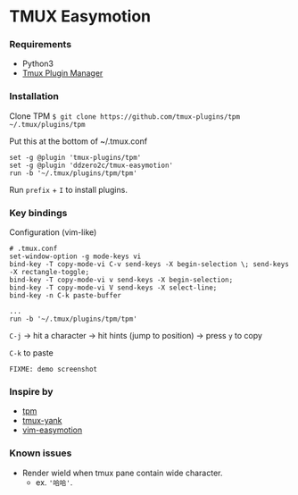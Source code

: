 # TMUX Easymotion

### Requirements
- Python3
- [Tmux Plugin Manager](https://github.com/tmux-plugins/tpm)

### Installation

Clone TPM
`$ git clone https://github.com/tmux-plugins/tpm ~/.tmux/plugins/tpm`

Put this at the bottom of ~/.tmux.conf

```
set -g @plugin 'tmux-plugins/tpm'
set -g @plugin 'ddzero2c/tmux-easymotion'
run -b '~/.tmux/plugins/tpm/tpm'
```

Run `prefix` + `I` to install plugins.

### Key bindings
Configuration (vim-like)
```
# .tmux.conf
set-window-option -g mode-keys vi
bind-key -T copy-mode-vi C-v send-keys -X begin-selection \; send-keys -X rectangle-toggle;
bind-key -T copy-mode-vi v send-keys -X begin-selection;
bind-key -T copy-mode-vi V send-keys -X select-line;
bind-key -n C-k paste-buffer

...
run -b '~/.tmux/plugins/tpm/tpm'
```

`C-j` -> hit a character -> hit hints (jump to position) -> press `y` to copy

`C-k` to paste

`FIXME: demo screenshot`

### Inspire by
- [tpm](https://github.com/tmux-plugins/tpm)
- [tmux-yank](https://github.com/tmux-plugins/tmux-yank)
- [vim-easymotion](https://github.com/easymotion/vim-easymotion)

### Known issues
- Render wield when tmux pane contain wide character.
    - ex. `'哈哈'`.
